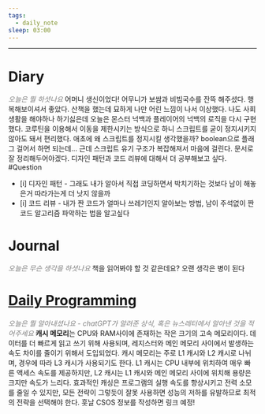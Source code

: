 ```yaml
---
tags:
  - daily_note
sleep: 03:00
---
```

---
# Diary 
<font color="#7f7f7f">*오늘은 뭘 하셧나요*</font>
어머니 생신이었다! 어무니가 보쌈과 비빔국수를 잔뜩 해주셨다. 행복해보이셔서 좋았다.
산책을 했는데 묘하게 나만 어린 느낌이 나서 이상했다. 나도 사회 생활을 해야하나 하기싫은데
오늘은 몬스터 넉백과 플레이어의 넉백의 로직을 다시 구현했다. 코루틴을 이용해서 이동을 제한시키는 방식으로 하니 스크립트를 굳이 정지시키지 않아도 돼서 편리했다. 애초에 왜 스크립트를 정지시킬 생각했을까? boolean으로 플래그 걸어서 하면 되는데... 근데 스크립트 유기 구조가 복잡해져서 마음에 걸린다. 문서로 잘 정리해두어야겠다.
디자인 패턴과 코드 리뷰에 대해서 더 공부해보고 싶다.
#Question 
- [i] 디자인 패턴 - 그래도 내가 알아서 직접 코딩하면서 박치기하는 것보다 남이 해놓은거 따라가는게 더 낫지 않을까
- [i] 코드 리뷰 - 내가 짠 코드가 얼마나 쓰레기인지 알아보는 방법, 남이 주석없이 짠 코드 알고리즘 파악하는 법을 알고싶다
# Journal
<font color="#7f7f7f">*오늘은 무슨 생각을 하셧나요*</font>
책을 읽어봐야 할 것 같은데요?
오랜 생각은 병이 된다
# [Daily Programming](https://chat.openai.com/c/b5ec57ca-f2fd-4969-8412-031c4339a2f7)
<font color="#7f7f7f">*오늘은 뭘 알아내셨나요 - chatGPT가 알려준 상식, 혹은 뉴스레터에서 알아낸 것을 적어주세요*</font>
**캐시 메모리**는 CPU와 RAM사이에 존재하는 작은 크기의 고속 메모리이다. 데이터를 더 빠르게 읽고 쓰기 위해 사용되며, 레지스터와 메인 메모리 사이에서 발생하는 속도 차이를 줄이기 위해서 도입되었다.
캐시 메모리는 주로 L1 캐시와 L2 캐시로 나뉘며, 경우에 따라 L3 캐시가 사용되기도 한다. L1 캐시는 CPU 내부에 위치하여 매우 빠른 액세스 속도를 제공하지만, L2 캐시는 L1 캐시와 메인 메모리 사이에 위치해 용량은 크지만 속도가 느리다.
효과적인 캐싱은 프로그램의 실행 속도를 향상시키고 전력 소모를 줄일 수 있지만, 모든 전략이 그렇듯이 잘못 사용하면 성능의 저하를 유발하므로 최적의 전략을 선택해야 한다.
훗날 CSOS 정보를 작성하면 링크 예정!
